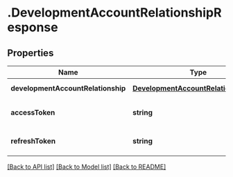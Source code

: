 # .DevelopmentAccountRelationshipResponse

## Properties

Name | Type | Description | Notes
------------ | ------------- | ------------- | -------------
**developmentAccountRelationship** | [**DevelopmentAccountRelationshipData**](DevelopmentAccountRelationshipData.md) |  | [default to undefined]
**accessToken** | **string** |  | [optional] [default to undefined]
**refreshToken** | **string** |  | [optional] [default to undefined]


[[Back to API list]](../README.md#documentation-for-api-endpoints) [[Back to Model list]](../README.md#documentation-for-models) [[Back to README]](../README.md)
